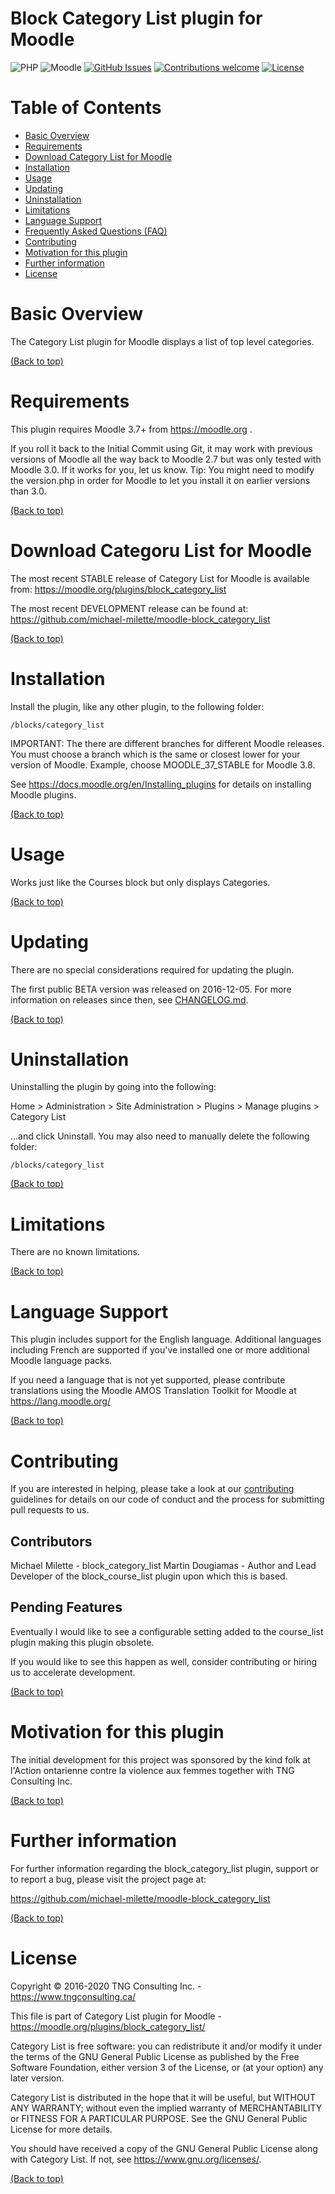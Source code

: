 Block Category List plugin for Moodle
====================================
![PHP](https://img.shields.io/badge/PHP-v5.6%20%2F%20v7.0%20%2F%20v7.1%20%2F%207.2-blue.svg)
![Moodle](https://img.shields.io/badge/Moodle-v3.7%20to%20v3.8.x-orange.svg)
[![GitHub Issues](https://img.shields.io/github/issues/michael-milette/moodle-block_category_list.svg)](https://github.com/michael-milette/moodle-block_category_list/issues)
[![Contributions welcome](https://img.shields.io/badge/contributions-welcome-green.svg)](#contributing)
[![License](https://img.shields.io/badge/License-GPL%20v3-blue.svg)](#license)

# Table of Contents

- [Basic Overview](#basic-overview)
- [Requirements](#requirements)
- [Download Category List for Moodle](#download-category-list-for-moodle)
- [Installation](#installation)
- [Usage](#usage)
- [Updating](#updating)
- [Uninstallation](#uninstallation)
- [Limitations](#limitations)
- [Language Support](#language-support)
- [Frequently Asked Questions (FAQ)](#faq)
- [Contributing](#contributing)
- [Motivation for this plugin](#motivation-for-this-plugin)
- [Further information](#further-information)
- [License](#license)

# Basic Overview

The Category List plugin for Moodle displays a list of top level categories.

[(Back to top)](#table-of-contents)

# Requirements

This plugin requires Moodle 3.7+ from https://moodle.org .

If you roll it back to the Initial Commit using Git, it may work with previous versions of Moodle all the way back to Moodle 2.7 but was only tested with Moodle 3.0. If it works for you, let us know. Tip: You might need to modify the version.php in order for Moodle to let you install it on earlier versions than 3.0.

[(Back to top)](#table-of-contents)

# Download Categoru List for Moodle

The most recent STABLE release of Category List for Moodle is available from:
https://moodle.org/plugins/block_category_list

The most recent DEVELOPMENT release can be found at:
https://github.com/michael-milette/moodle-block_category_list

[(Back to top)](#table-of-contents)

# Installation

Install the plugin, like any other plugin, to the following folder:

    /blocks/category_list

IMPORTANT: The there are different branches for different Moodle releases. You must choose a branch which is the same or closest lower for your version of Moodle. Example, choose MOODLE_37_STABLE for Moodle 3.8.

See https://docs.moodle.org/en/Installing_plugins for details on installing Moodle plugins.

[(Back to top)](#table-of-contents)

# Usage

Works just like the Courses block but only displays Categories.

[(Back to top)](#table-of-contents)

# Updating

There are no special considerations required for updating the plugin.

The first public BETA version was released on 2016-12-05. For more information on releases since then, see
[CHANGELOG.md](https://github.com/michael-milette/moodle-block_category_list/blob/master/CHANGELOG.md).

[(Back to top)](#table-of-contents)

# Uninstallation

Uninstalling the plugin by going into the following:

Home > Administration > Site Administration > Plugins > Manage plugins > Category List

...and click Uninstall. You may also need to manually delete the following folder:

    /blocks/category_list

[(Back to top)](#table-of-contents)

# Limitations

There are no known limitations.

[(Back to top)](#table-of-contents)

# Language Support

This plugin includes support for the English language. Additional languages including French are supported if you've installed one or more additional Moodle language packs.

If you need a language that is not yet supported, please contribute translations using the Moodle AMOS Translation Toolkit for Moodle at
https://lang.moodle.org/

[(Back to top)](#table-of-contents)

# Contributing

If you are interested in helping, please take a look at our [contributing](https://github.com/michael-milette/moodle-block_category_list/blob/master/CONTRIBUTING.md) guidelines for details on our code of conduct and the process for submitting pull requests to us.

## Contributors

Michael Milette - block_category_list
Martin Dougiamas - Author and Lead Developer of the block_course_list plugin upon which this is based.

## Pending Features

Eventually I would like to see a configurable setting added to the course_list plugin making this plugin obsolete.

If you would like to see this happen as well, consider contributing or hiring us to accelerate development.

[(Back to top)](#table-of-contents)

# Motivation for this plugin

The initial development for this project was sponsored by the kind folk at l'Action ontarienne contre la violence aux femmes together with TNG Consulting Inc.

[(Back to top)](#table-of-contents)

# Further information

For further information regarding the block_category_list plugin, support or to report a bug, please visit the project page at:

https://github.com/michael-milette/moodle-block_category_list

[(Back to top)](#table-of-contents)

# License

Copyright © 2016-2020 TNG Consulting Inc. - https://www.tngconsulting.ca/

This file is part of Category List plugin for Moodle - https://moodle.org/plugins/block_category_list/

Category List is free software: you can redistribute it and/or modify
it under the terms of the GNU General Public License as published by
the Free Software Foundation, either version 3 of the License, or
(at your option) any later version.

Category List is distributed in the hope that it will be useful,
but WITHOUT ANY WARRANTY; without even the implied warranty of
MERCHANTABILITY or FITNESS FOR A PARTICULAR PURPOSE.  See the
GNU General Public License for more details.

You should have received a copy of the GNU General Public License
along with Category List.  If not, see <https://www.gnu.org/licenses/>.

[(Back to top)](#table-of-contents)
